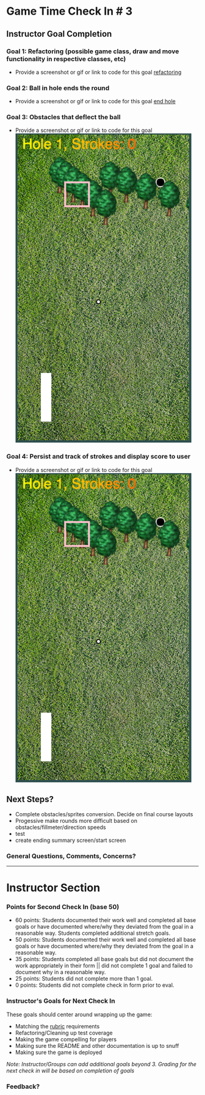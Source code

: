 # Game Time Check In # 3

## Instructor Goal Completion

###  Goal 1: Refactoring (possible game class, draw and move functionality in respective classes, etc)

  - Provide a screenshot or gif or link to code for this goal
  [refactoring](https://github.com/concach/game-time/blob/dev/lib/index.js#L15-L19)



###  Goal 2: Ball in hole ends the round

- Provide a screenshot or gif or link to code for this goal
[end hole](https://github.com/concach/game-time/blob/dev/lib/index.js#L26-L33)




### Goal 3: Obstacles that deflect the ball

- Provide a screenshot or gif or link to code for this goal
  ![Screenshot of game on localhost at Checkin 2](figures/game-time_check_in_3.png)


### Goal 4: Persist and track of strokes and display score to user

- Provide a screenshot or gif or link to code for this goal
  ![Screenshot of game on localhost at Checkin 2](figures/game-time_check_in_3.png)


## Next Steps?

- Complete obstacles/sprites conversion. Decide on final course layouts
- Progessive make rounds more difficult based on obstacles/fillmeter/direction speeds
- test
- create ending summary screen/start screen

### General Questions, Comments, Concerns?

-----

# Instructor Section

### Points for Second Check In (base 50)

* 60 points: Students documented their work well and completed all base goals or have documented where/why they deviated from the goal in a reasonable way. Students completed additional stretch goals.
* 50 points: Students documented their work well and completed all base goals or have documented where/why they deviated from the goal in a reasonable way.
* 35 points: Students completed all base goals but did not document the work appropriately in their form || did not complete 1 goal and failed to document why in a reasonable way.
* 25 points: Students did not complete more than 1 goal.
* 0 points: Students did not complete check in form prior to eval.

### Instructor's Goals for Next Check In

These goals should center around wrapping up the game:

 - Matching the [rubric](https://github.com/turingschool/lesson_plans/blob/master/ruby_04-apis_and_scalability/gametime_project.markdown) requirements
 - Refactoring/Cleaning up test coverage
 - Making the game compelling for players
 - Making sure the README and other documentation is up to snuff
 - Making sure the game is deployed

_Note: Instructor/Groups can add additional goals beyond 3. Grading for the next check in will be based on completion of goals_

### Feedback?

